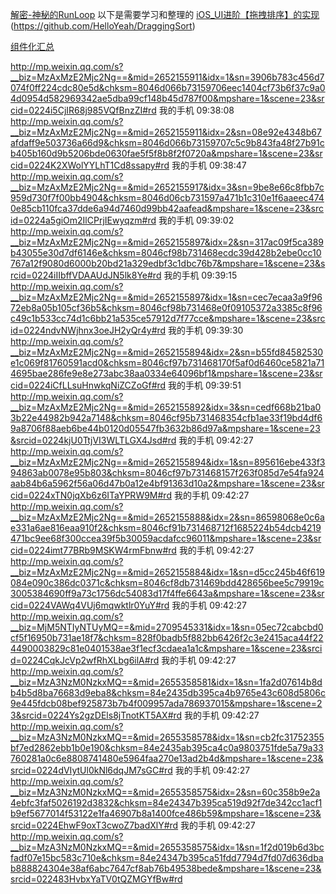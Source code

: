 [解密-神秘的RunLoop](http://www.jianshu.com/p/cf4915508929)
以下是需要学习和整理的
[iOS_UI进阶【拖拽排序】的实现](https://yq.aliyun.com/articles/70559?utm_campaign=wenzhang&utm_medium=article&utm_source=QQ-qun&utm_content=m_11599)(https://github.com/HelloYeah/DraggingSort)

[组件化汇总](http://www.jianshu.com/p/f30c1a1ea231)

http://mp.weixin.qq.com/s?__biz=MzAxMzE2Mjc2Ng==&mid=2652155911&idx=1&sn=3906b783c456d7074f0ff224cdc80e5d&chksm=8046d066b73159706eec1404cf73b6f37c9a04d0954d582969342ae5dba99cf148b45d787f00&mpshare=1&scene=23&srcid=0224i5CjIR68j985VQfBnzZI#rd
我的手机  09:38:08
http://mp.weixin.qq.com/s?__biz=MzAxMzE2Mjc2Ng==&mid=2652155911&idx=2&sn=08e92e4348b67afdaff9e503736a66d9&chksm=8046d066b73159707c5c9b843fa48f27b91cb405b160d9b5206bde0630fae5f5f8b8f2f0720a&mpshare=1&scene=23&srcid=0224K2XWolYYLhT1Cd8ssapy#rd
我的手机  09:38:47
http://mp.weixin.qq.com/s?__biz=MzAxMzE2Mjc2Ng==&mid=2652155917&idx=3&sn=9be8e66c8fbb7c959d730f7f00bb4904&chksm=8046d06cb731597a471b1c310e1f6aaeec4740e85cb110fca37dde6a94d7460d99bb42aafead&mpshare=1&scene=23&srcid=0224a5giOm2IlCPrjIEwyqzm#rd
我的手机  09:39:02
http://mp.weixin.qq.com/s?__biz=MzAxMzE2Mjc2Ng==&mid=2652155897&idx=2&sn=317ac09f5ca389b43055e30d7df6146e&chksm=8046cf98b731468ecdc39d428b2ebe0cc10767a12f9080d6000b20bd21a329edbf3c1dbc76b7&mpshare=1&scene=23&srcid=0224iIIbffVDAAUdJN5lk8Ye#rd
我的手机  09:39:15
http://mp.weixin.qq.com/s?__biz=MzAxMzE2Mjc2Ng==&mid=2652155897&idx=1&sn=cec7ecaa3a9f9672eb8a05b105cf36b5&chksm=8046cf98b731468e0f09105372a3385c8f96c49c1b533cc74d1c6bb21a535ce57912d7f77cce&mpshare=1&scene=23&srcid=0224ndvNWjhnx3oeJH2yQr4y#rd
我的手机  09:39:30
http://mp.weixin.qq.com/s?__biz=MzAxMzE2Mjc2Ng==&mid=2652155894&idx=2&sn=b55fd84582530e1c069f81760591acd0&chksm=8046cf97b731468170f5af0d6460ce5821a714695bae286fe9e8e273abc38aa0334e64096bf1&mpshare=1&scene=23&srcid=0224iCfLLsuHnwkqNiZCZoGf#rd
我的手机  09:39:51
http://mp.weixin.qq.com/s?__biz=MzAxMzE2Mjc2Ng==&mid=2652155892&idx=3&sn=cedf668b21ba03b22e44982b942a7148&chksm=8046cf95b731468354cfb1ae33f19bd4df69a8706f88aeb6be44b0120d05547fb3632b86d97a&mpshare=1&scene=23&srcid=0224kjU0TtjVI3WLTLGX4Jsd#rd
我的手机  09:42:27
http://mp.weixin.qq.com/s?__biz=MzAxMzE2Mjc2Ng==&mid=2652155894&idx=1&sn=895616ebe433f394863ab0078e95b803&chksm=8046cf97b731468157f263f085d7e54fa924aab84b6a5962f56a06d47b0a12e4bf91363d10a2&mpshare=1&scene=23&srcid=0224xTN0jqXb6z6ITaYPRW9M#rd
我的手机  09:42:27
http://mp.weixin.qq.com/s?__biz=MzAxMzE2Mjc2Ng==&mid=2652155888&idx=2&sn=86598068e0c6ae331a6ae816eaa910f2&chksm=8046cf91b731468712f1685224b54dcb4219471bc9ee68f300ccea39f5b30059acdafcc96011&mpshare=1&scene=23&srcid=0224imt77BRb9MSKW4rmFbnw#rd
我的手机  09:42:27
http://mp.weixin.qq.com/s?__biz=MzAxMzE2Mjc2Ng==&mid=2652155884&idx=1&sn=d5cc245b46f619084e090c386dc0371c&chksm=8046cf8db731469bdd428656bee5c79919c3005384690ff9a73c1756dc54083d17f4ffe6643a&mpshare=1&scene=23&srcid=0224VAWq4VUj6mqwktlr0YuY#rd
我的手机  09:42:27
http://mp.weixin.qq.com/s?__biz=MjM5NTIyNTUyMQ==&mid=2709545331&idx=1&sn=05ec72cabcbd0cf5f16950b731ae18f7&chksm=828f0badb5f882bb6426f2c3e2415aca44f224490003829c81e0401538ae3f1ecf3cdaea1a1c&mpshare=1&scene=23&srcid=0224CqkJcVp2wfRhXLbg6ilA#rd
我的手机  09:42:27
http://mp.weixin.qq.com/s?__biz=MzA3NzM0NzkxMQ==&mid=2655358581&idx=1&sn=1fa2d07614b8db4b5d8ba76683d9eba8&chksm=84e2435db395ca4b9765e43c608d5806c9e445fdcb08bef925873b7b4f009957ada786937015&mpshare=1&scene=23&srcid=0224Ys2gzDEls8jTnotKT5AX#rd
我的手机  09:42:27
http://mp.weixin.qq.com/s?__biz=MzA3NzM0NzkxMQ==&mid=2655358578&idx=1&sn=cb2fc31752355bf7ed2862ebb1b0e190&chksm=84e2435ab395ca4c0a9803751fde5a79a33760281a0c6e8808741480e5964faa270e13ad2b4d&mpshare=1&scene=23&srcid=0224dVIytUl0kNl6dqJM7sGC#rd
我的手机  09:42:27
http://mp.weixin.qq.com/s?__biz=MzA3NzM0NzkxMQ==&mid=2655358575&idx=2&sn=60c358b9e2a4ebfc3faf5026192d3832&chksm=84e24347b395ca519d92f7de342cc1acf1b9ef5677014f53122e1fa46907b8a1400fce486b59&mpshare=1&scene=23&srcid=0224EhwF9oxT3cwoZ7badXlY#rd
我的手机  09:42:27
http://mp.weixin.qq.com/s?__biz=MzA3NzM0NzkxMQ==&mid=2655358575&idx=1&sn=1f2d019b6d3bcfadf07e15bc583c710e&chksm=84e24347b395ca51fdd7794d7fd07d636dbab888824304e38af6abc7647cf8ab76b49538bede&mpshare=1&scene=23&srcid=022483HvbxYaTV0tQZMGYfBw#rd

